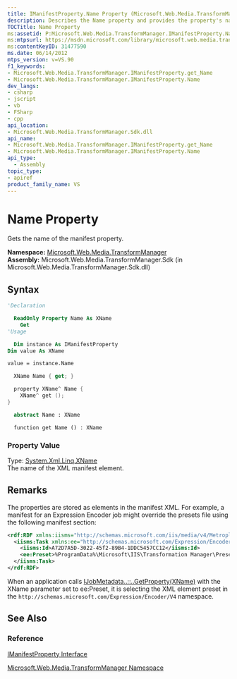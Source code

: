```yaml
---
title: IManifestProperty.Name Property (Microsoft.Web.Media.TransformManager)
description: Describes the Name property and provides the property's namespace, assembly, syntax, property value, and remarks.
TOCTitle: Name Property
ms:assetid: P:Microsoft.Web.Media.TransformManager.IManifestProperty.Name
ms:mtpsurl: https://msdn.microsoft.com/library/microsoft.web.media.transformmanager.imanifestproperty.name(v=VS.90)
ms:contentKeyID: 31477590
ms.date: 06/14/2012
mtps_version: v=VS.90
f1_keywords:
- Microsoft.Web.Media.TransformManager.IManifestProperty.get_Name
- Microsoft.Web.Media.TransformManager.IManifestProperty.Name
dev_langs:
- csharp
- jscript
- vb
- FSharp
- cpp
api_location:
- Microsoft.Web.Media.TransformManager.Sdk.dll
api_name:
- Microsoft.Web.Media.TransformManager.IManifestProperty.get_Name
- Microsoft.Web.Media.TransformManager.IManifestProperty.Name
api_type:
  - Assembly
topic_type:
- apiref
product_family_name: VS
---
```


# Name Property

Gets the name of the manifest property.

**Namespace:**  [Microsoft.Web.Media.TransformManager](microsoft-web-media-transformmanager-namespace.md)  
**Assembly:**  Microsoft.Web.Media.TransformManager.Sdk (in Microsoft.Web.Media.TransformManager.Sdk.dll)

## Syntax

```vb
'Declaration

  ReadOnly Property Name As XName
    Get
'Usage

  Dim instance As IManifestProperty
Dim value As XName

value = instance.Name
```

```csharp
  XName Name { get; }
```

```cpp
  property XName^ Name {
    XName^ get ();
}
```

``` fsharp
  abstract Name : XName
```

```jscript
  function get Name () : XName
```

### Property Value

Type: [System.Xml.Linq.XName](https://msdn.microsoft.com/library/bb347810)  
The name of the XML manifest element.  

## Remarks

The properties are stored as elements in the manifest XML. For example, a manifest for an Expression Encoder job might override the presets file using the following manifest section:

```xml
<rdf:RDF xmlns:iisms="http://schemas.microsoft.com/iis/media/v4/Metroplex#" xmlns:owl="http://www.w3.org/2002/07/owl#" xmlns:rdf="http://www.w3.org/1999/02/22-rdf-syntax-ns#" xmlns:rdfs="http://www.w3.org/2000/01/rdf-schema#" xmlns:ee="http://schemas.microsoft.com/Expression/Encoder/V4#">
  <iisms:Task xmlns:ee="http://schemas.microsoft.com/Expression/Encoder/V4#">
    <iisms:Id>A72D7A5D-3022-45f2-89B4-1DDC5457CC12</iisms:Id>
    <ee:Preset>%ProgramData%\Microsoft\IIS\Transformation Manager\Presets\VC1Profile.xml</ee:Preset>
  </iisms:Task>
</rdf:RDF>
```

When an application calls [IJobMetadata..::..GetProperty(XName)](ijobmetadata-getproperty-method-microsoft-web-media-transformmanager.md) with the XName parameter set to ee:Preset, it is selecting the XML element preset in the `http://schemas.microsoft.com/Expression/Encoder/V4` namespace.

## See Also

### Reference

[IManifestProperty Interface](imanifestproperty-interface-microsoft-web-media-transformmanager.md)

[Microsoft.Web.Media.TransformManager Namespace](microsoft-web-media-transformmanager-namespace.md)

